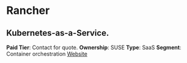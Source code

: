 # Rancher
## Kubernetes-as-a-Service.
**Paid Tier**: Contact for quote.
**Ownership**: SUSE
**Type**: SaaS
**Segment**: Container orchestration
[Website](https://rancher.com/)
